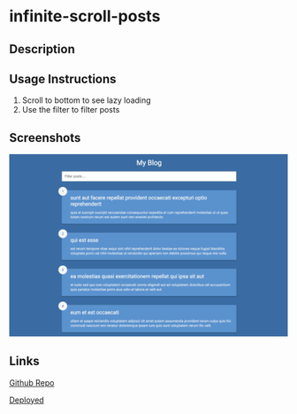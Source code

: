 # infinite-scroll-posts

## Description

## Usage Instructions

1. Scroll to bottom to see lazy loading
2. Use the filter to filter posts

## Screenshots

![image](./assets/img.png)

## Links

[Github Repo](https://github.com/Sarahcav97/infinite-scroll-posts)

[Deployed](https://sarahcav97.github.io/infinite-scroll-posts)
